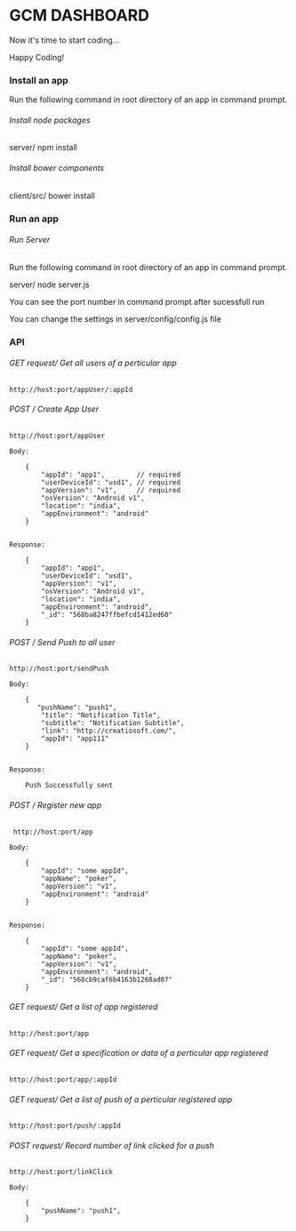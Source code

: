 GCM DASHBOARD
=============================================================

Now it's time to start coding...

Happy Coding!


### Install an app

Run the following command in root directory of an app in command prompt.

###### *Install node packages*

server/ npm install

###### *Install bower components*

client/src/ bower install

### Run an app

###### *Run Server*

Run the following command in root directory of an app in command prompt.

server/ node server.js

You can see the port number in command prompt after sucessfull run

You can change the settings in server/config/config.js file

### API

###### *GET request/ Get all users of a perticular app*

    http://host:port/appUser/:appId

###### *POST / Create App User*

    http://host:port/appUser
    
    Body:

     	{
            "appId": "app1",        // required
            "userDeviceId": "usd1", // required
            "appVersion": "v1",     // required
            "osVersion": "Android v1",
            "location": "india",
            "appEnvironment": "android"
        }
	

	Response:

    	{
            "appId": "app1",
            "userDeviceId": "usd1",
            "appVersion": "v1",
            "osVersion": "Android v1",
            "location": "india",
            "appEnvironment": "android",
            "_id": "568ba8247ffbefcd1412ed60"
        }

###### *POST / Send Push to all user*

    http://host:port/sendPush
    
    Body:

        {
           "pushName": "push1",
            "title": "Notification Title",
            "subtitle": "Notification Subtitle",
            "link": "http://creatiosoft.com/",
            "appId": "app111"
        }
    

    Response:

        Push Successfully sent

###### *POST / Register new app*

     http://host:port/app
    
    Body:

        {
            "appId": "some appId",
            "appName": "poker",
            "appVersion": "v1",
            "appEnvironment": "android"
        }
    

    Response:

        {
            "appId": "some appId",
            "appName": "poker",
            "appVersion": "v1",
            "appEnvironment": "android",
            "_id": "568cb9caf6b4163b1268ad07"
        }

###### *GET request/ Get a list of app registered*

    http://host:port/app

###### *GET request/ Get a specification or data of a perticular app registered*

    http://host:port/app/:appId

###### *GET request/ Get a list of push of a perticular registered app*

    http://host:port/push/:appId

###### *POST request/ Record number of link clicked for a push*

    http://host:port/linkClick

    Body:

        {
            "pushName": "push1",
        }



